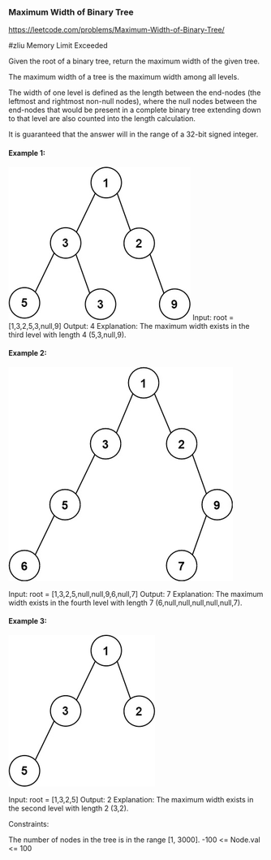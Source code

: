 ### Maximum Width of Binary Tree
https://leetcode.com/problems/Maximum-Width-of-Binary-Tree/

#zliu Memory Limit Exceeded

Given the root of a binary tree, return the maximum width of the given tree.

The maximum width of a tree is the maximum width among all levels.

The width of one level is defined as the length between the end-nodes (the leftmost and rightmost non-null nodes), where the null nodes between the end-nodes that would be present in a complete binary tree extending down to that level are also counted into the length calculation.

It is guaranteed that the answer will in the range of a 32-bit signed integer.



#### Example 1:

![img.png](img.png)
Input: root = [1,3,2,5,3,null,9]
Output: 4
Explanation: The maximum width exists in the third level with length 4 (5,3,null,9).


#### Example 2:
![img_1.png](img_1.png)

Input: root = [1,3,2,5,null,null,9,6,null,7]
Output: 7
Explanation: The maximum width exists in the fourth level with length 7 (6,null,null,null,null,null,7).


#### Example 3:
![img_2.png](img_2.png)

Input: root = [1,3,2,5]
Output: 2
Explanation: The maximum width exists in the second level with length 2 (3,2).


Constraints:

The number of nodes in the tree is in the range [1, 3000].
-100 <= Node.val <= 100